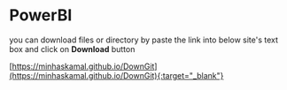 # PowerBI
you can download files or directory by paste the link into below site's text box and click on **Download** button  

[https://minhaskamal.github.io/DownGit](https://minhaskamal.github.io/DownGit){:target="_blank"}
